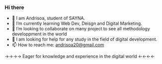 ### Hi there 

- 👋 I am Andrisoa, student of SAYNA.
- 🌱 I’m currently learning Web Dev, Deisgn and Digital Marketing.
- 👯 I’m looking to collaborate on many project to see all methodology developpment in the world 
- 🤔 I am looking for help for any study in the field of digital development.
- 📫 How to reach me: andrisoa20@gmail.com 

→→→→ Eager for knowledge and experience in the digital world ←←←← 
